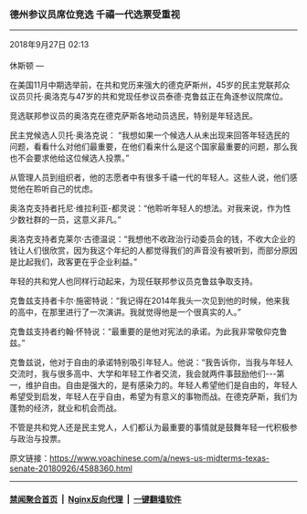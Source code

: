### 德州参议员席位竞选 千禧一代选票受重视
------------------------

<div class="published">
 <span class="date" title="中国时间">
  <time datetime="2018-09-27T02:13:26+08:00">
   2018年9月27日 02:13
  </time>
 </span>
</div>
<br/>
<div class="wsw">
 <span class="dateline">
  休斯顿 —
 </span>
 <p>
  在美国11月中期选举前，在共和党历来强大的德克萨斯州，45岁的民主党联邦众议员贝托·奥洛克与47岁的共和党现任参议员泰德·克鲁兹正在角逐参议院席位。
 </p>
 <p>
  竞选联邦参议员的奥洛克在德克萨斯各地动员选民，特别是年轻选民。
 </p>
 <p>
  民主党候选人贝托·奥洛克说： “我想如果一个候选人从未出现来回答年轻选民的问题，看看什么对他们最重要，在他们看来什么是这个国家最重要的问题，那么我也不会要求他给这位候选人投票。”
 </p>
 <p>
  从管理人员到组织者，他的志愿者中有很多千禧一代的年轻人。这些人说，他们感觉他在聆听自己的忧虑。
 </p>
 <p>
  奥洛克支持者托尼·维拉利亚-都灵说：“他聆听年轻人的想法。对我来说，作为性少数社群的一员，这意义非凡。”
 </p>
 <p>
  奥洛克支持者克莱尔·古德温说：“我想他不收政治行动委员会的钱，不收大企业的钱让人们很欣赏，因为我这个年纪的人都觉得我们的声音没有被听到，而部分原因是比起我们，政客更在乎企业利益。”
 </p>
 <p>
  年轻的共和党人也同样行动起来，为现任联邦参议员克鲁兹争取支持。
 </p>
 <p>
  克鲁兹支持者卡尔·施密特说：“我记得在2014年我头一次见到他的时候，他来我的高中，在那里进行了一次演讲。我就觉得他是一个很真实的人。”
 </p>
 <p>
  克鲁兹支持者约翰·怀特说：“最重要的是他对宪法的承诺。为此我非常敬仰克鲁兹。”
 </p>
 <p>
  克鲁兹说，他对于自由的承诺特别吸引年轻人。他说：“我告诉你，当我与年轻人交流时，我与很多高中、大学和年轻工作者交流，我会就两件事鼓励他们---第一，维护自由。自由是强大的，是有感染力的。年轻人希望他们是自由的，年轻人希望受到启发，年轻人在乎自由，希望为有意义的事物而战。在德克萨斯，我们为蓬勃的经济，就业和机会而战。
 </p>
 <p>
  不管是共和党人还是民主党人，人们都认为最重要的事情就是鼓舞年轻一代积极参与政治与投票。
 </p>
</div>

原文链接：https://www.voachinese.com/a/news-us-midterms-texas-senate-20180926/4588360.html


------------------------
#### [禁闻聚合首页](https://github.com/gfw-breaker/banned-news/blob/master/README.md) &nbsp;|&nbsp; [Nginx反向代理](https://github.com/gfw-breaker/open-proxy/blob/master/README.md) &nbsp;|&nbsp;  [一键翻墙软件](https://github.com/gfw-breaker/nogfw/blob/master/README.md)